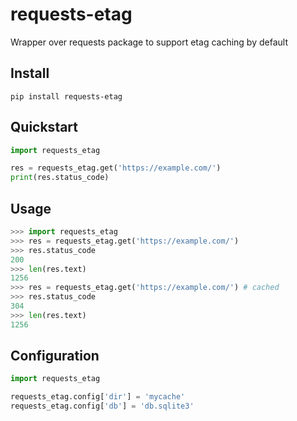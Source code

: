 # requests-etag

Wrapper over requests package to support etag caching by default

## Install

```
pip install requests-etag
```

## Quickstart

```python
import requests_etag

res = requests_etag.get('https://example.com/')
print(res.status_code)
```

## Usage

```python
>>> import requests_etag
>>> res = requests_etag.get('https://example.com/')
>>> res.status_code
200
>>> len(res.text)
1256
>>> res = requests_etag.get('https://example.com/') # cached
>>> res.status_code
304
>>> len(res.text)
1256
```

## Configuration

```python
import requests_etag

requests_etag.config['dir'] = 'mycache'
requests_etag.config['db'] = 'db.sqlite3'
```
